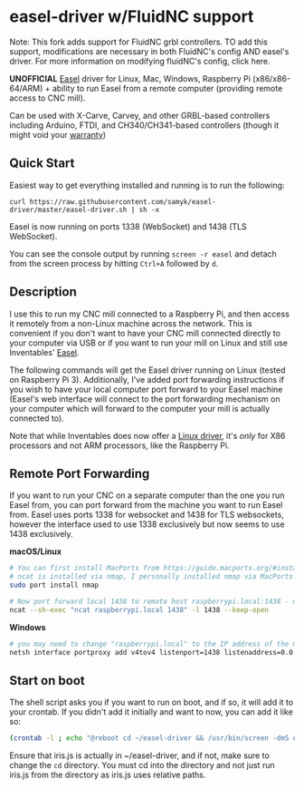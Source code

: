 # easel-driver w/FluidNC support

Note: This fork adds support for FluidNC grbl controllers. TO add this support, modifications are necessary in both FluidNC's config AND easel's driver. 
For more information on modifying fluidNC's config, click here.



**UNOFFICIAL** [Easel](https://www.inventables.com/technologies/easel) driver for Linux, Mac, Windows, Raspberry Pi (x86/x86-64/ARM) + ability to run Easel from a remote computer (providing remote access to CNC mill).

Can be used with X-Carve, Carvey, and other GRBL-based controllers including Arduino, FTDI, and CH340/CH341-based controllers (though it might void your [warranty](http://carvey-instructions.inventables.com/warranty/CarveyLimitedWarranty11.18.16.pdf))

## Quick Start

Easiest way to get everything installed and running is to run the following:

`curl https://raw.githubusercontent.com/samyk/easel-driver/master/easel-driver.sh | sh -x`

Easel is now running on ports 1338 (WebSocket) and 1438 (TLS WebSocket).

You can see the console output by running `screen -r easel` and detach from the screen process by hitting `Ctrl+A` followed by `d`.

## Description

I use this to run my CNC mill connected to a Raspberry Pi, and then access it remotely from a non-Linux machine across the network. This is convenient if you don't want to have your CNC mill connected directly to your computer via USB or if you want to run your mill on Linux and still use Inventables' [Easel](https://www.inventables.com/technologies/easel).

The following commands will get the Easel driver running on Linux (tested on Raspberry Pi 3). Additionally, I've added port forwarding instructions if you wish to have your local computer port forward to your Easel machine (Easel's web interface will connect to the port forwarding mechanism on your computer which will forward to the computer your mill is actually connected to).

Note that while Inventables does now offer a [Linux driver](https://easel.inventables.com/sender_versions/legacy), it's _only_ for X86 processors and not ARM processors, like the Raspberry Pi.


## Remote Port Forwarding

If you want to run your CNC on a separate computer than the one you run Easel from, you can port forward from the machine you want to run Easel from. Easel uses ports 1338 for websocket and 1438 for TLS websockets, however the interface used to use 1338 exclusively but now seems to use 1438 exclusively.

**macOS/Linux**
```sh
# You can first install MacPorts from https://guide.macports.org/#installing.macports
# ncat is installed via nmap, I personally installed nmap via MacPorts by running
sudo port install nmap

# Now port forward local 1438 to remote host raspberrypi.local:1438 - may need to adjust raspberrypi.local to your controller's IP/hostname
ncat --sh-exec "ncat raspberrypi.local 1438" -l 1438 --keep-open
```

**Windows**
```sh
# you may need to change "raspberrypi.local" to the IP address of the machine running easel-driver
netsh interface portproxy add v4tov4 listenport=1438 listenaddress=0.0.0.0 connectport=1438 connectaddress=raspberrypi.local
```

## Start on boot

The shell script asks you if you want to run on boot, and if so, it will add it to your crontab. If you didn't add it initially and want to now, you can add it like so:

```sh
(crontab -l ; echo "@reboot cd ~/easel-driver && /usr/bin/screen -dmS easel node iris.js") | crontab
```

Ensure that iris.js is actually in ~/easel-driver, and if not, make sure to change the `cd` directory. You must cd into the directory and not just run iris.js from the directory as iris.js uses relative paths.
